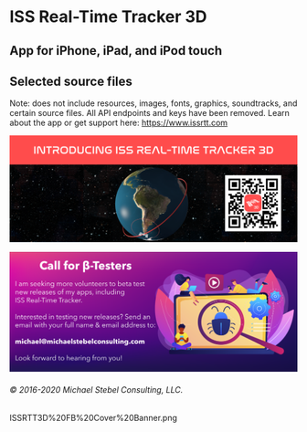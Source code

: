 #  ISS Real-Time Tracker 3D

## App for iPhone, iPad, and iPod touch
## Selected source files

Note: does not include resources, images, fonts, graphics, soundtracks, and certain source files. All API endpoints and keys have been removed.
Learn about the app or get support here: https://www.issrtt.com 

![banner](https://github.com/MDStebel/ISSRTT-Source-Public/blob/master/ISSRTT3D%20FB%20Cover%20Banner.png)

![banner](https://github.com/MDStebel/ISSRTT-Source-Public/blob/master/Call%20for%20Beta%20Testers.png)

###### © 2016-2020 Michael Stebel Consulting, LLC.
ISSRTT3D%20FB%20Cover%20Banner.png
